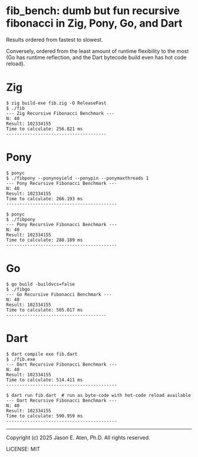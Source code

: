 fib_bench: dumb but fun recursive fibonacci in Zig, Pony, Go, and Dart
==============

Results ordered from fastest to slowest.

Conversely, ordered from the least amount of runtime flexibility 
to the most (Go has runtime reflection, and the Dart bytecode 
build even has hot code reload).

# Zig
~~~
$ zig build-exe fib.zig -O ReleaseFast
$ ./fib 
--- Zig Recursive Fibonacci Benchmark ---
N: 40
Result: 102334155
Time to calculate: 256.821 ms
--------------------------------------
~~~

# Pony
~~~
$ ponyc
$ ./fibpony --ponynoyield --ponypin --ponymaxthreads 1
--- Pony Recursive Fibonacci Benchmark ---
N: 40
Result: 102334155
Time to calculate: 266.193 ms
------------------------------------------

$ ponyc
$ ./fibpony 
--- Pony Recursive Fibonacci Benchmark ---
N: 40
Result: 102334155
Time to calculate: 288.189 ms
------------------------------------------
~~~

# Go
~~~
$ go build -buildvcs=false
$ ./fibgo
--- Go Recursive Fibonacci Benchmark ---
N: 40
Result: 102334155
Time to calculate: 505.017 ms
--------------------------------------
~~~

# Dart
~~~
$ dart compile exe fib.dart 
$ ./fib.exe
--- Dart Recursive Fibonacci Benchmark ---
N: 40
Result: 102334155
Time to calculate: 514.411 ms
------------------------------------------

$ dart run fib.dart  # run as byte-code with hot-code reload available
--- Dart Recursive Fibonacci Benchmark ---
N: 40
Result: 102334155
Time to calculate: 590.959 ms
------------------------------------------

~~~

------

Copyright (c) 2025 Jason E. Aten, Ph.D. All rights reserved.

LICENSE: MIT
